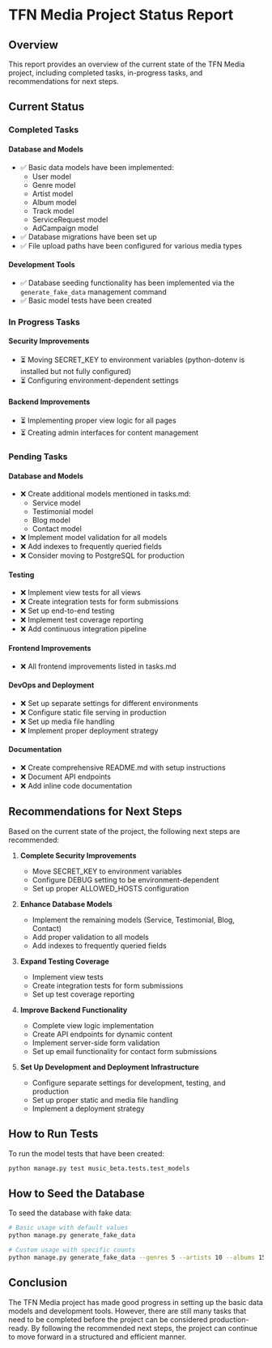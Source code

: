 # TFN Media Project Status Report

## Overview
This report provides an overview of the current state of the TFN Media project, including completed tasks, in-progress tasks, and recommendations for next steps.

## Current Status

### Completed Tasks

#### Database and Models
- ✅ Basic data models have been implemented:
  - User model
  - Genre model
  - Artist model
  - Album model
  - Track model
  - ServiceRequest model
  - AdCampaign model
- ✅ Database migrations have been set up
- ✅ File upload paths have been configured for various media types

#### Development Tools
- ✅ Database seeding functionality has been implemented via the `generate_fake_data` management command
- ✅ Basic model tests have been created

### In Progress Tasks

#### Security Improvements
- ⏳ Moving SECRET_KEY to environment variables (python-dotenv is installed but not fully configured)
- ⏳ Configuring environment-dependent settings

#### Backend Improvements
- ⏳ Implementing proper view logic for all pages
- ⏳ Creating admin interfaces for content management

### Pending Tasks

#### Database and Models
- ❌ Create additional models mentioned in tasks.md:
  - Service model
  - Testimonial model
  - Blog model
  - Contact model
- ❌ Implement model validation for all models
- ❌ Add indexes to frequently queried fields
- ❌ Consider moving to PostgreSQL for production

#### Testing
- ❌ Implement view tests for all views
- ❌ Create integration tests for form submissions
- ❌ Set up end-to-end testing
- ❌ Implement test coverage reporting
- ❌ Add continuous integration pipeline

#### Frontend Improvements
- ❌ All frontend improvements listed in tasks.md

#### DevOps and Deployment
- ❌ Set up separate settings for different environments
- ❌ Configure static file serving in production
- ❌ Set up media file handling
- ❌ Implement proper deployment strategy

#### Documentation
- ❌ Create comprehensive README.md with setup instructions
- ❌ Document API endpoints
- ❌ Add inline code documentation

## Recommendations for Next Steps

Based on the current state of the project, the following next steps are recommended:

1. **Complete Security Improvements**
   - Move SECRET_KEY to environment variables
   - Configure DEBUG setting to be environment-dependent
   - Set up proper ALLOWED_HOSTS configuration

2. **Enhance Database Models**
   - Implement the remaining models (Service, Testimonial, Blog, Contact)
   - Add proper validation to all models
   - Add indexes to frequently queried fields

3. **Expand Testing Coverage**
   - Implement view tests
   - Create integration tests for form submissions
   - Set up test coverage reporting

4. **Improve Backend Functionality**
   - Complete view logic implementation
   - Create API endpoints for dynamic content
   - Implement server-side form validation
   - Set up email functionality for contact form submissions

5. **Set Up Development and Deployment Infrastructure**
   - Configure separate settings for development, testing, and production
   - Set up proper static and media file handling
   - Implement a deployment strategy

## How to Run Tests

To run the model tests that have been created:

```bash
python manage.py test music_beta.tests.test_models
```

## How to Seed the Database

To seed the database with fake data:

```bash
# Basic usage with default values
python manage.py generate_fake_data

# Custom usage with specific counts
python manage.py generate_fake_data --genres 5 --artists 10 --albums 15 --tracks 50 --users 8 --ad_campaigns 12 --service_requests 20
```

## Conclusion

The TFN Media project has made good progress in setting up the basic data models and development tools. However, there are still many tasks that need to be completed before the project can be considered production-ready. By following the recommended next steps, the project can continue to move forward in a structured and efficient manner.